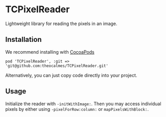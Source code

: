 TCPixelReader
=============

Lightweight library for reading the pixels in an image.

Installation
------------
We recommend installing with [CocoaPods][]

    pod 'TCPixelReader', :git => 'git@github.com:theocalmes/TCPixelReader.git'

Alternatively, you can just copy code directly into your project.

[CocoaPods]: http://cocoapods.org

Usage
-----

Initialize the reader with `-initWithImage:`. Then you may access individual pixels by either using `-pixelForRow:column:` or `mapPixelsWithBlock:`.

